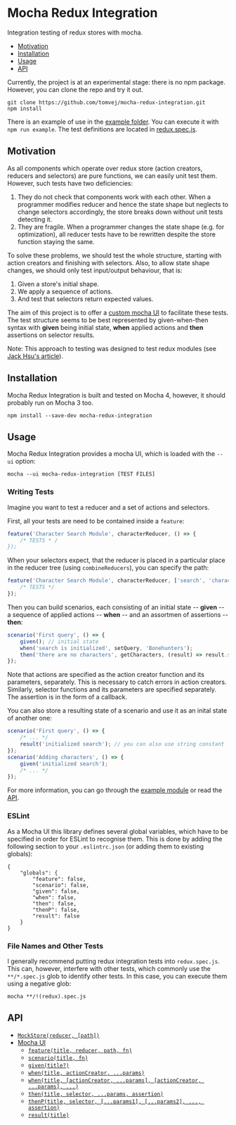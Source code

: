 Mocha Redux Integration
=======================
Integration testing of redux stores with mocha.

* [Motivation](#motivation)
* [Installation](#installation)
* [Usage](#usage)
* [API](#api)

Currently, the project is at an experimental stage: there is no npm package. However, you can clone the repo and try it out.

```
git clone https://github.com/tomvej/mocha-redux-integration.git
npm install
```

There is an example of use in the [example folder](https://github.com/tomvej/mocha-redux-integration/blob/master/example/README.md). You can execute it with `npm run example`.
The test definitions are located in [redux.spec.js](https://github.com/tomvej/mocha-redux-integration/blob/master/example/redux.spec.js).

Motivation
----------
As all components which operate over redux store (action creators, reducers and selectors) are pure functions, we can easily unit test them. However, such tests have two deficiencies:
1. They do not check that components work with each other. When a programmer modifies reducer and hence the state shape but neglects to change selectors accordingly, the store breaks down without unit tests detecting it.
2. They are fragile. When a programmer changes the state shape (e.g. for optimization), all reducer tests have to be rewritten despite the store function staying the same.

To solve these problems, we should test the whole structure, starting with action creators and finishing with selectors. Also, to allow state shape changes, we should only test input/output behaviour, that is:
1. Given a store's initial shape.
2. We apply a sequence of actions.
3. And test that selectors return expected values.

The aim of this project is to offer a [custom mocha UI](https://github.com/mochajs/mocha/wiki/Third-party-UIs) to facilitate these tests. The test structure seems to be best represented by given-when-then syntax with **given** being initial state, **when** applied actions and **then** assertions on selector results.

Note: This approach to testing was designed to test redux modules (see [Jack Hsu's article](https://jaysoo.ca/2016/02/28/organizing-redux-application/)).

Installation
------------
Mocha Redux Integration is built and tested on Mocha 4, however, it should probably run on Mocha 3 too.

```
npm install --save-dev mocha-redux-integration
```

Usage
-----

Mocha Redux Integration provides a mocha UI, which is loaded with the `--ui` option:

```
mocha --ui mocha-redux-integration [TEST FILES]
```

### Writing Tests

Imagine you want to test a reducer and a set of actions and selectors.

First, all your tests are need to be contained inside a `feature`:

```javascript
feature('Character Search Module', characterReducer, () => {
    /* TESTS * /
});
```

When your selectors expect, that the reducer is placed in a particular place in the reducer tree (using `combineReducers`),
you can specify the path:

```javascript
feature('Character Search Module', characterReducer, ['search', 'characters'], () => {
    /* TESTS */
});
```

Then you can build scenarios, each consisting of an initial state -- **given** -- a sequence of applied actions -- **when** -- and an assortmen of assertions -- **then**:
```javascript
scenario('First query', () => {
    given(); // initial state
    when('search is initialized', setQuery, 'Bonehunters');
    then('there are no characters', getCharacters, (result) => result.should.be.empty());
});
```

Note that actions are specified as the action creator function and its parameters, separately. This is necessary to catch errors in action creators.
Similarly, selector functions and its parameters are specified separately. The assertion is in the form of a callback.

You can also store a resulting state of a scenario and use it as an inital state of another one:
```javascript
scenario('First query', () => {
    /* ... */
    result('initialized search'); // you can also use string constant
});
scenario('Adding characters', () => {
    given('initialized search');
    /* ... */
});
```

For more information, you can go through the [example module](example) or read the [API](#api). 

### ESLint

As a Mocha UI this library defines several global variables, which have to be specified in order for ESLint to recognise them.
This is done by adding the following section to your `.eslintrc.json` (or adding them to existing globals):
```
{
    "globals": {
        "feature": false,
        "scenario": false,
        "given": false,
        "when": false,
        "then": false,
        "thenP": false,
        "result": false
    }
}
``` 

### File Names and Other Tests

I generally recommend putting redux integration tests into `redux.spec.js`. This can, however, interfere with other tests,
which commonly use the `**/*.spec.js` glob to identify other tests. In this case, you can execute them using a negative glob:
```
mocha **/!(redux).spec.js
```

API
---

* [`MockStore(reducer, [path])`](doc/MockStore.md)
* [Mocha UI](doc/MochaUI.md)
    * [`feature(title, reducer, path, fn)`](doc/MochaUI.md#featuretitle-reducer-path-fn)
    * [`scenario(title, fn)`](doc/MochaUI.md#scenariotitle-fn)
    * [`given(title?)`](doc/MochaUI.md#giventitle)
    * [`when(title, actionCreator, ...params)`](doc/MochaUI.md#whentitle-actioncreator-params)
    * [`when(title, [actionCreator, ...params], [actionCreator, ...params], ...)`](doc/MochaUI.md#whentitle-actioncreator-params-actioncreator-params)
    * [`then(title, selector, ...params, assertion)`](doc/MochaUI.md#thentitle-selector-params-assertion)
    * [`thenP(title, selector, [...params1], [...params2], ..., assertion)`](doc/MochaUI.md#thenptitle-selector-params1-params2-assertion)
    * [`result(title)`](doc/MochaUI.md#resulttitle)
